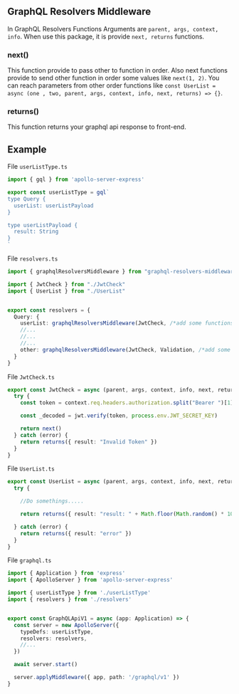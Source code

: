 ## GraphQL Resolvers Middleware
In GraphQL Resolvers Functions Arguments are `parent, args, context, info`. When use this package, it is provide `next, returns` functions.

### next()
This function provide to pass other to function in order. Also next functions provide to send other function in order some values like `next(1, 2)`. You can reach parameters from other order functions like `const UserList = async (one , two, parent, args, context, info, next, returns) => {}`.

### returns()
This function returns your graphql api response to front-end.

## Example
File `userListType.ts`
```ts
import { gql } from 'apollo-server-express'

export const userListType = gql`
type Query {
  userList: userListPayload
}

type userListPayload {
  result: String
}
`
```

File `resolvers.ts`
```ts
import { graphqlResolversMiddleware } from "graphql-resolvers-middleware"

import { JwtCheck } from "./JwtCheck"
import { UserList } from "./UserList"


export const resolvers = {
  Query: {
    userList: graphqlResolversMiddleware(JwtCheck, /*add some functions*/ UserList),
    //...
    //...
    //...
    other: graphqlResolversMiddleware(JwtCheck, Validation, /*add some functions*/ OtherFunction),
  }
}
```

File `JwtCheck.ts`
```ts
export const JwtCheck = async (parent, args, context, info, next, returns) => {
  try {
    const token = context.req.headers.authorization.split("Bearer ")[1]

    const _decoded = jwt.verify(token, process.env.JWT_SECRET_KEY)

    return next()
  } catch (error) {
    return returns({ result: "Invalid Token" })
  }
}
```

File `UserList.ts`
```ts
export const UserList = async (parent, args, context, info, next, returns) => {
  try {

    //Do somethings.....

    return returns({ result: "result: " + Math.floor(Math.random() * 100)})

  } catch (error) {
    return returns({ result: "error" })
  }
}
```

File `graphql.ts`
```ts
import { Application } from 'express'
import { ApolloServer } from 'apollo-server-express'

import { userListType } from './userListType'
import { resolvers } from './resolvers'


export const GraphQLApiV1 = async (app: Application) => {
  const server = new ApolloServer({
    typeDefs: userListType,
    resolvers: resolvers,
    //...
  })

  await server.start()

  server.applyMiddleware({ app, path: '/graphql/v1' })
}
```